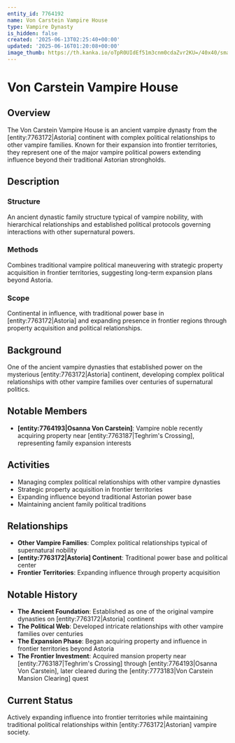```yaml
---
entity_id: 7764192
name: Von Carstein Vampire House
type: Vampire Dynasty
is_hidden: false
created: '2025-06-13T02:25:40+00:00'
updated: '2025-06-16T01:20:08+00:00'
image_thumb: https://th.kanka.io/oTpR0UIdEf51m3cnm0cdaZvr2KU=/40x40/smart/src/campaigns/322885/9f0da5ba-1ac5-43f5-8f90-76405d3ddca4.png
---
```


# Von Carstein Vampire House

## Overview

The Von Carstein Vampire House is an ancient vampire dynasty from the [entity:7763172|Astoria] continent with complex political relationships to other vampire families. Known for their expansion into frontier territories, they represent one of the major vampire political powers extending influence beyond their traditional Astorian strongholds.

## Description

### Structure

An ancient dynastic family structure typical of vampire nobility, with hierarchical relationships and established political protocols governing interactions with other supernatural powers.

### Methods

Combines traditional vampire political maneuvering with strategic property acquisition in frontier territories, suggesting long-term expansion plans beyond Astoria.

### Scope

Continental in influence, with traditional power base in [entity:7763172|Astoria] and expanding presence in frontier regions through property acquisition and political relationships.

## Background

One of the ancient vampire dynasties that established power on the mysterious [entity:7763172|Astoria] continent, developing complex political relationships with other vampire families over centuries of supernatural politics.

## Notable Members

- **[entity:7764193|Osanna Von Carstein]**: Vampire noble recently acquiring property near [entity:7763187|Teghrim's Crossing], representing family expansion interests

## Activities

- Managing complex political relationships with other vampire dynasties
- Strategic property acquisition in frontier territories
- Expanding influence beyond traditional Astorian power base
- Maintaining ancient family political traditions

## Relationships

- **Other Vampire Families**: Complex political relationships typical of supernatural nobility
- **[entity:7763172|Astoria] Continent**: Traditional power base and political center
- **Frontier Territories**: Expanding influence through property acquisition

## Notable History

- **The Ancient Foundation**: Established as one of the original vampire dynasties on [entity:7763172|Astoria] continent
- **The Political Web**: Developed intricate relationships with other vampire families over centuries
- **The Expansion Phase**: Began acquiring property and influence in frontier territories beyond Astoria
- **The Frontier Investment**: Acquired mansion property near [entity:7763187|Teghrim's Crossing] through [entity:7764193|Osanna Von Carstein], later cleared during the [entity:7773183|Von Carstein Mansion Clearing] quest

## Current Status

Actively expanding influence into frontier territories while maintaining traditional political relationships within [entity:7763172|Astorian] vampire society.